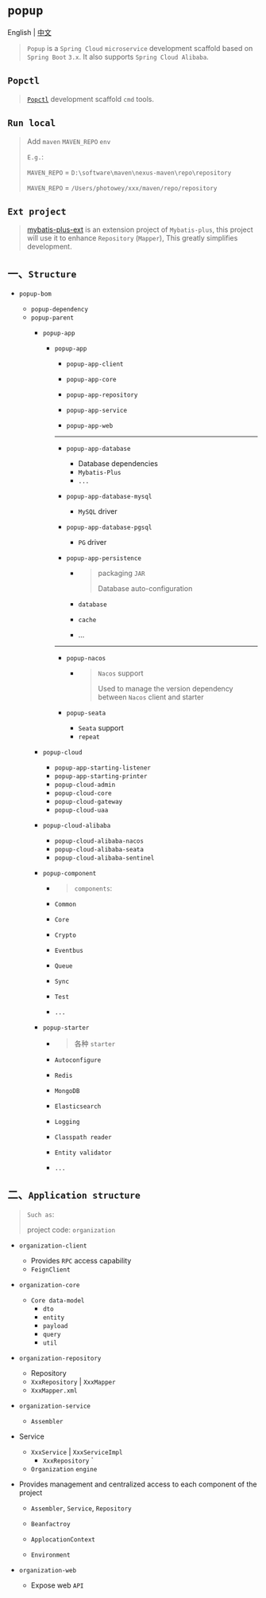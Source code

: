 # `popup`

English | [中文](./README_CN.md) 

> `Popup` is a `Spring Cloud` `microservice` development scaffold based on `Spring Boot` `3.x`. It also supports `Spring Cloud Alibaba`.



## `Popctl`

> [`Popctl`](https://github.com/photowey/popctl) development scaffold `cmd` tools.



## `Run local`

> Add `maven` `MAVEN_REPO` `env`
>
>
> `E.g.`: 
>
> `MAVEN_REPO` = `D:\software\maven\nexus-maven\repo\repository`
>
> `MAVEN_REPO` = `/Users/photowey/xxx/maven/repo/repository`



## `Ext project`

> [mybatis-plus-ext](https://github.com/photowey/mybatis-plus-ext) is an extension project of `Mybatis-plus`, this project will use it to enhance `Repository` (`Mapper`), This greatly simplifies development.



## 一、`Structure`

- `popup-bom`
  
  - `popup-dependency`
  - `popup-parent`
    - `popup-app`
      - `popup-app`
        - `popup-app-client`
        
        - `popup-app-core`
        
        - `popup-app-repository`
        
        - `popup-app-service`
        
        - `popup-app-web`
        
        - --
        
        - `popup-app-database`
        
          - Database dependencies
          -  `Mybatis-Plus`
          - `...`
        
        - `popup-app-database-mysql`
        
          - `MySQL` driver
        
        - `popup-app-database-pgsql`
        
          - `PG` driver
        
        - `popup-app-persistence`
        
          - > packaging `JAR`
            >
            > Database auto-configuration
        
          - `database`
        
          - `cache`
        
          - ...
        
        - --
        
        - `popup-nacos`

          - > `Nacos` support
            >
            > Used to manage the version dependency between `Nacos` client and
            starter

        - `popup-seata`

          - `Seata` support
          - `repeat`

    - `popup-cloud`

      - `popup-app-starting-listener`
      - `popup-app-starting-printer`
      - `popup-cloud-admin`
      - `popup-cloud-core`
      - `popup-cloud-gateway`
      - `popup-cloud-uaa`

    - `popup-cloud-alibaba`

      - `popup-cloud-alibaba-nacos`
      - `popup-cloud-alibaba-seata`
      - `popup-cloud-alibaba-sentinel`

    - `popup-component`

      - > `components`:

      - `Common`

      - `Core`

      - `Crypto`

      - `Eventbus`

      - `Queue`

      - `Sync`

      - `Test`

      - `...`

    - `popup-starter`

      - > 各种 `starter`

      - `Autoconfigure`

      - `Redis`

      - `MongoDB`

      - `Elasticsearch`

      - `Logging`

      - `Classpath reader`

      - `Entity validator`

      - `...`

## 二、`Application structure`

> `Such as`:
>
> project code: `organization`

- `organization-client`

  - Provides `RPC` access capability
  - `FeignClient`

- `organization-core`

  - `Core data-model`
    - `dto`
    - `entity`
    - `payload`
    - `query`
    - `util`

- `organization-repository`

  - Repository
  - `XxxRepository` | `XxxMapper`
  - `XxxMapper.xml`

- `organization-service`

  -  `Assembler`
- Service
  
  - `XxxService` | `XxxServiceImpl`
      - `XxxRepository` `
  -   `Organization` `engine`
- Provides management and centralized access to each component of the project
    - `Assembler`, `Service`, `Repository`

    - `Beanfactroy`

    - `ApplocationContext`

    - `Environment`

- `organization-web`

  - Expose web `API`